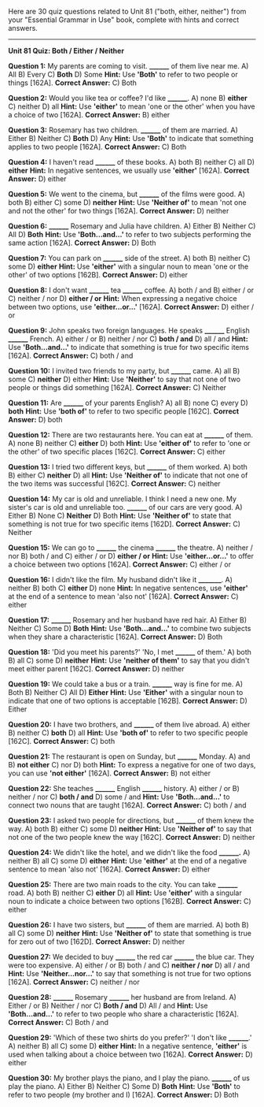 Here are 30 quiz questions related to Unit 81 ("both, either, neither") from your "Essential Grammar in Use" book, complete with hints and correct answers.

---

**Unit 81 Quiz: Both / Either / Neither**

**Question 1:** My parents are coming to visit. **______** of them live near me.
A) All
B) Every
C) **Both**
D) Some
**Hint:** Use **'Both'** to refer to two people or things [162A].
****Correct Answer:**** C) Both

**Question 2:** Would you like tea or coffee? I'd like **______**.
A) none
B) **either**
C) neither
D) all
**Hint:** Use **'either'** to mean 'one or the other' when you have a choice of two [162A].
****Correct Answer:**** B) either

**Question 3:** Rosemary has two children. **______** of them are married.
A) Either
B) Neither
C) **Both**
D) Any
**Hint:** Use **'Both'** to indicate that something applies to two people [162A].
****Correct Answer:**** C) Both

**Question 4:** I haven't read **______** of these books.
A) both
B) neither
C) all
D) **either**
**Hint:** In negative sentences, we usually use **'either'** [162A].
****Correct Answer:**** D) either

**Question 5:** We went to the cinema, but **______** of the films were good.
A) both
B) either
C) some
D) **neither**
**Hint:** Use **'Neither of'** to mean 'not one and not the other' for two things [162A].
****Correct Answer:**** D) neither

**Question 6:** **______** Rosemary and Julia have children.
A) Either
B) Neither
C) All
D) **Both**
**Hint:** Use **'Both...and...'** to refer to two subjects performing the same action [162A].
****Correct Answer:**** D) Both

**Question 7:** You can park on **______** side of the street.
A) both
B) neither
C) some
D) **either**
**Hint:** Use **'either'** with a singular noun to mean 'one or the other' of two options [162B].
****Correct Answer:**** D) either

**Question 8:** I don't want **______** tea **______** coffee.
A) both / and
B) either / or
C) neither / nor
D) **either / or**
**Hint:** When expressing a negative choice between two options, use **'either...or...'** [162A].
****Correct Answer:**** D) either / or

**Question 9:** John speaks two foreign languages. He speaks **______** English **______** French.
A) either / or
B) neither / nor
C) **both / and**
D) all / and
**Hint:** Use **'Both...and...'** to indicate that something is true for two specific items [162A].
****Correct Answer:**** C) both / and

**Question 10:** I invited two friends to my party, but **______** came.
A) all
B) some
C) **neither**
D) either
**Hint:** Use **'Neither'** to say that not one of two people or things did something [162A].
****Correct Answer:**** C) Neither

**Question 11:** Are **______** of your parents English?
A) all
B) none
C) every
D) **both**
**Hint:** Use **'both of'** to refer to two specific people [162C].
****Correct Answer:**** D) both

**Question 12:** There are two restaurants here. You can eat at **______** of them.
A) none
B) neither
C) **either**
D) both
**Hint:** Use **'either of'** to refer to 'one or the other' of two specific places [162C].
****Correct Answer:**** C) either

**Question 13:** I tried two different keys, but **______** of them worked.
A) both
B) either
C) **neither**
D) all
**Hint:** Use **'Neither of'** to indicate that not one of the two items was successful [162C].
****Correct Answer:**** C) neither

**Question 14:** My car is old and unreliable. I think I need a new one. My sister's car is old and unreliable too. **______** of our cars are very good.
A) Either
B) None
C) **Neither**
D) Both
**Hint:** Use **'Neither of'** to state that something is not true for two specific items [162D].
****Correct Answer:**** C) Neither

**Question 15:** We can go to **______** the cinema **______** the theatre.
A) neither / nor
B) both / and
C) either / or
D) **either / or**
**Hint:** Use **'either...or...'** to offer a choice between two options [162A].
****Correct Answer:**** C) either / or

**Question 16:** I didn't like the film. My husband didn't like it **_______**.
A) neither
B) both
C) **either**
D) none
**Hint:** In negative sentences, use **'either'** at the end of a sentence to mean 'also not' [162A].
****Correct Answer:**** C) either

**Question 17:** **______** Rosemary and her husband have red hair.
A) Either
B) Neither
C) Some
D) **Both**
**Hint:** Use **'Both...and...'** to combine two subjects when they share a characteristic [162A].
****Correct Answer:**** D) Both

**Question 18:** 'Did you meet his parents?' 'No, I met **______** of them.'
A) both
B) all
C) some
D) **neither**
**Hint:** Use **'neither of them'** to say that you didn't meet either parent [162C].
****Correct Answer:**** D) neither

**Question 19:** We could take a bus or a train. **______** way is fine for me.
A) Both
B) Neither
C) All
D) **Either**
**Hint:** Use **'Either'** with a singular noun to indicate that one of two options is acceptable [162B].
****Correct Answer:**** D) Either

**Question 20:** I have two brothers, and **______** of them live abroad.
A) either
B) neither
C) **both**
D) all
**Hint:** Use **'both of'** to refer to two specific people [162C].
****Correct Answer:**** C) both

**Question 21:** The restaurant is open on Sunday, but **______** Monday.
A) and
B) **not either**
C) nor
D) both
**Hint:** To express a negative for one of two days, you can use **'not either'** [162A].
****Correct Answer:**** B) not either

**Question 22:** She teaches **______** English **______** history.
A) either / or
B) neither / nor
C) **both / and**
D) some / and
**Hint:** Use **'Both...and...'** to connect two nouns that are taught [162A].
****Correct Answer:**** C) both / and

**Question 23:** I asked two people for directions, but **______** of them knew the way.
A) both
B) either
C) some
D) **neither**
**Hint:** Use **'Neither of'** to say that not one of the two people knew the way [162C].
****Correct Answer:**** D) neither

**Question 24:** We didn't like the hotel, and we didn't like the food **______.**
A) neither
B) all
C) some
D) **either**
**Hint:** Use **'either'** at the end of a negative sentence to mean 'also not' [162A].
****Correct Answer:**** D) either

**Question 25:** There are two main roads to the city. You can take **______** road.
A) both
B) neither
C) **either**
D) all
**Hint:** Use **'either'** with a singular noun to indicate a choice between two options [162B].
****Correct Answer:**** C) either

**Question 26:** I have two sisters, but **______** of them are married.
A) both
B) all
C) some
D) **neither**
**Hint:** Use **'Neither of'** to state that something is true for zero out of two [162D].
****Correct Answer:**** D) neither

**Question 27:** We decided to buy **______** the red car **______** the blue car. They were too expensive.
A) either / or
B) both / and
C) **neither / nor**
D) all / and
**Hint:** Use **'Neither...nor...'** to say that something is not true for two options [162A].
****Correct Answer:**** C) neither / nor

**Question 28:** **______** Rosemary **______** her husband are from Ireland.
A) Either / or
B) Neither / nor
C) **Both / and**
D) All / and
**Hint:** Use **'Both...and...'** to refer to two people who share a characteristic [162A].
****Correct Answer:**** C) Both / and

**Question 29:** 'Which of these two shirts do you prefer?' 'I don't like **______**.'
A) neither
B) all
C) some
D) **either**
**Hint:** In a negative sentence, **'either'** is used when talking about a choice between two [162A].
****Correct Answer:**** D) either

**Question 30:** My brother plays the piano, and I play the piano. **______** of us play the piano.
A) Either
B) Neither
C) Some
D) **Both**
**Hint:** Use **'Both'** to refer to two people (my brother and I) [162A].
****Correct Answer:**** D) Both